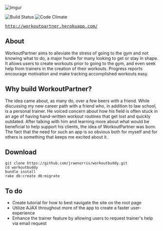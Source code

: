 ![Imgur](http://i.imgur.com/f9JazZu.png)

![Build Status](https://codeship.com/projects/22fb9240-0ba7-0133-8b96-265ef25499ca/status?branch=master)
![Code Climate](https://codeclimate.com/github/jraenorris/workoutbuddy.png)

<tt>http://workoutpartner.herokuapp.com/</tt>

## About

WorkoutPartner aims to alleviate the stress of going to the gym and not knowing what to do, a major hurdle for many looking to get or stay in shape. It allows users to create workouts prior to going to the gym, and even seek help from trainers in the creation of their workouts. Progress reports encourage motivation and make tracking accomplished workouts easy.

## Why build WorkoutPartner?

The idea came about, as many do, over a few beers with a friend. While discussing my new career path with a friend who, in addition to law school, is a personal trainer. He voiced concern about how his field is often stuck in an age of having hand-written workout routines that get lost and quickly outdated. After talking with him and learning more about what would be beneficial to help support his clients, the idea of WorkoutPartner was born. The fact that the need for such an app is so obvious both for myself and for others is something that keeps me excited about it.

## Download
```
git clone https://github.com/jraenorris/workoutbuddy.git
cd workoutbuddy
bundle install
rake db:create db:migrate
```

## To do
 - Create tutorial for how to best navigate the site on the root page
 - Utilize AJAX throughout more of the app to create a faster user-experience
 - Enhance the trainer feature by allowing users to request trainer's help via email request
